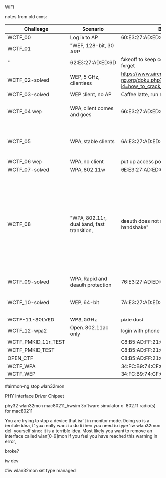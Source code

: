 WiFi

notes from old cons:

| Challenge                                | Scenario                                   | BSSID                                                                                                                                                 | Channel          | Flag                                  | Solution |
|------------------------------------------|--------------------------------------------|-------------------------------------------------------------------------------------------------------------------------------------------------------|------------------|---------------------------------------|----------|
| WCTF_00                                  | Log in to AP                               | 60:E3:27:AD:ED:6D                                                                                                                                     | 11               | Vegas Vice                            | Gimme    |
| WCTF_01                                  | "WEP, 128-bit, 30 ARP                      |                                                                                                                                                       |                  |                                       |          |
| "                                        | 62:E3:27:AD:ED:6D                          | fakeoff to keep connected, start and forget                                                                                                           |                  |                                       |          |
| WCTF_02-solved                           | WEP, 5 GHz, clientless                     | https://www.aircrack-ng.org/doku.php?id=how_to_crack_wep_with_no_clients                                                                              |                  |                                       |          |
| WCTF_03-solved                           | WEP client, no AP                          | Caffee latte, run replay                                                                                                                              |                  |                                       |          |
| WCTF_04 wep                              | WPA, client comes and goes                 | 66:E3:27:AD:ED:6D                                                                                                                                     | 11               | switch with 1, watch for handshake    |          |
| WCTF_05                                  | WPA, stable clients                        | 6A:E3:27:AD:ED:6D                                                                                                                                     | 11               | need to deauth, mdk3, directed deauth |          |
| WCTF_06 wep                              | WPA, no client                             | put up access point, need airbase                                                                                                                     |                  |                                       |          |
| WCTF_07-solved                           | WPA, 802.11w                               | 6E:E3:27:AD:ED:6D                                                                                                                                     | capture startup  |                                       |          |
| WCTF_08                                  | "WPA, 802.11r, dual band, fast transition,                                                                                                                                                                | deauth does not result in new handshake" | 72:E3:27:AD:ED:6D                          | capture first startup? Need to for the client to try to connect to different WAP, when fails will fall back to acutal WAP with renegotiate connection |                  |                                       |          |
| WCTF_09-solved                           | WPA, Rapid and deauth protection           | 76:E3:27:AD:ED:6D                                                                                                                                     | "capture startup"                                                                                                                                                                        |                  |                                       |          |
| WCTF_10-solved                           | WEP, 64-bit                                | 7A:E3:27:AD:ED:6D                                                                                                                                     | 11               | Run aircrack with -n 64 command       |          |
| WCTF-11-SOLVED                           | WPS, 5GHz                                  | pixie dust                                                                                                                                            |                  |                                       |          |
| WCTF_12-wpa2                             | Open, 802.11ac only                        | login with phone                                                                                                                                      |                  |                                       |          |
| WCTF_PMKID_11r_TEST|                      | C8:B5:AD:FF:21:03                          | 6                                                                                                                                                     |                  |                                       |          |
| WCTF_PMKID_TEST   |                       | C8:B5:AD:FF:21:02                          | 6                                                                                                                                                     |                  |                                       |          |
| OPEN_CTF           |                      | C8:B5:AD:FF:21:00                          | 6                                                                                                                                                     |                  |                                       |          |
| WCTF_WPA          |                       | 34:FC:B9:74:CF:C2                          |                                                                                                                                                       |                  |                                       |          |
| WCTF_WEP         |                        | 34:FC:B9:74:CF:C1                          |                                                                                                                                                       |                  |                                       |          |



#airmon-ng stop wlan32mon

PHY     Interface       Driver          Chipset

phy32   wlan32mon       mac80211_hwsim  Software simulator of 802.11 radio(s) for mac80211


You are trying to stop a device that isn't in monitor mode.
Doing so is a terrible idea, if you really want to do it then you
need to type 'iw wlan32mon del' yourself since it is a terrible idea.
Most likely you want to remove an interface called wlan[0-9]mon
If you feel you have reached this warning in error,


broke?

iw dev

 #iw wlan32mon set type managed
